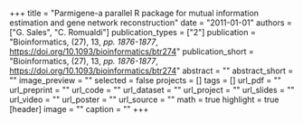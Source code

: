 +++
title = "Parmigene-a parallel R package for mutual information estimation and gene network reconstruction"
date = "2011-01-01"
authors = ["G. Sales", "C. Romualdi"]
publication_types = ["2"]
publication = "Bioinformatics, (27), 13, _pp. 1876-1877_, https://doi.org/10.1093/bioinformatics/btr274"
publication_short = "Bioinformatics, (27), 13, _pp. 1876-1877_, https://doi.org/10.1093/bioinformatics/btr274"
abstract = ""
abstract_short = ""
image_preview = ""
selected = false
projects = []
tags = []
url_pdf = ""
url_preprint = ""
url_code = ""
url_dataset = ""
url_project = ""
url_slides = ""
url_video = ""
url_poster = ""
url_source = ""
math = true
highlight = true
[header]
image = ""
caption = ""
+++
